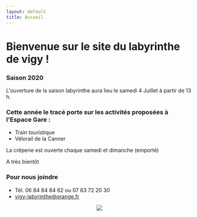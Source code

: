 ```yaml
---
layout: default
title: Accueil
---
```


<h1> Bienvenue sur le site du labyrinthe de vigy ! </h1>



### Saison 2020
 
L'ouverture de la saison labyrinthe aura lieu le samedi 4 Juillet à partir de 13 h.





### Cette année le tracé porte sur les activités proposées à l'Espace Gare :
- Train touristique
- Vélorail de la Canner


La crêperie est ouverte chaque samedi et dimanche (emporté)

A très bientôt 


### Pour nous joindre
* Tél. 06 84 84 84 62
ou 07 83 72 20 30
* vigy-labyrinthe@orange.fr

<center>
<img src="{{ site.baseurl }}public/img/oie.jpg">
</center>
